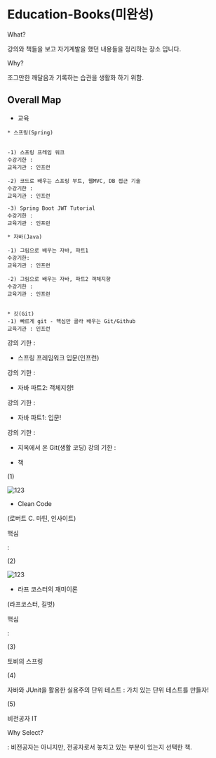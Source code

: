 # Education-Books(미완성)

What? 

강의와 책들을 보고 자기계발을 했던 내용들을 정리하는 장소 입니다.

Why?

조그만한 깨달음과 기록하는 습관을 생활화 하기 위함.




## Overall Map


* 교육

```
* 스프링(Spring)


-1) 스프링 프레임 워크
수강기한 :
교육기관 : 인프런

-2) 코드로 배우는 스프링 부트, 웹MVC, DB 접근 기술
수강기한 :
교육기관 : 인프런

-3) Spring Boot JWT Tutorial
수강기한 :
교육기관 : 인프런

* 자바(Java)

-1) 그림으로 배우는 자바, 파트1
수강기한:
교육기관 : 인프런

-2) 그림으로 배우는 자바, 파트2 객체지향
수강기한 :
교육기관 : 인프런


* 깃(Git)
-1) 빠르게 git - 핵심만 골라 배우는 Git/Github
교육기관 : 인프런
```



강의 기한 : 

* 스프링 프레임워크 입문(인프런)

강의 기한 :

* 자바 파트2: 객체지향!

강의 기한 :

* 자바 파트1: 입문!

강의 기한 :

* 지옥에서 온 Git(생활 코딩)
강의 기한 : 



- 책

(1)

![123](https://user-images.githubusercontent.com/59603054/118963495-73e20e80-b9a1-11eb-8a2b-ec4b5adb1cd7.jpg)


* Clean Code

(로버트 C. 마틴, 인사이트)


핵심

: 

(2)

![123](https://user-images.githubusercontent.com/59603054/118963691-ab50bb00-b9a1-11eb-96f9-22e40f3e0a0b.jpg)


* 라프 코스터의 재미이론

(라프코스터, 길벗)

핵심

:


(3)

토비의 스프링


(4)

자바와 JUnit을 활용한 실용주의 단위 테스트 : 가치 있는 단위 테스트를 만들자!


(5)

비전공자 IT

Why Select?

: 비전공자는 아니지만, 전공자로서 놓치고 있는 부분이 있는지 선택한 책.
